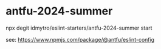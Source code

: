 # antfu-2024-summer

npx degit idmytro/eslint-starters/antfu-2024-summer start

see: https://www.npmjs.com/package/@antfu/eslint-config
